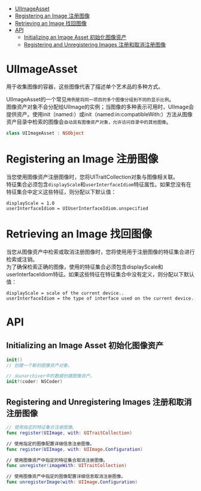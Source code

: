 <!-- TOC -->

- [UIImageAsset](#uiimageasset)
- [Registering an Image 注册图像](#registering-an-image-注册图像)
- [Retrieving an Image 找回图像](#retrieving-an-image-找回图像)
- [API](#api)
    - [Initializing an Image Asset 初始化图像资产](#initializing-an-image-asset-初始化图像资产)
    - [Registering and Unregistering Images  注册和取消注册图像](#registering-and-unregistering-images--注册和取消注册图像)

<!-- /TOC -->

# UIImageAsset

用于收集图像的容器，这些图像代表了描述单个艺术品的多种方式。

UIImageAsset的一个常见`用例是将同一项目的多个图像分组到不同的显示比例`。  
图像资产对象不会分配给UIImage的实例；当图像的多种表示可用时，UIImage会提供资产。使用init（named:）或init（named:in:compatibleWith:）方法从图像资产目录中检索的图像会`自动具有图像资产对象，允许访问目录中的其他图像`。

```swift
class UIImageAsset : NSObject
```

#  Registering an Image 注册图像

当您使用图像资产注册图像时，您将UITraitCollection对象与图像相关联。  
特征集合必须包含`displayScale`和`userInterfaceIdiom`特征属性。如果您没有在特征集合中定义这些特征，则分配以下默认值：

```
displayScale = 1.0
userInterfaceIdiom = UIUserInterfaceIdiom.unspecified
```

# Retrieving an Image 找回图像

当您从图像资产中检索或取消注册图像时，您将使用用于注册图像的特征集合进行检索或注销。  
为了确保检索正确的图像，使用的特征集合必须包含displayScale和userInterfaceIdiom特征。如果这些特征在特征集合中没有定义，则分配以下默认值：

```
displayScale = scale of the current device..
userInterfaceIdiom = the type of interface used on the current device.
```

# API

## Initializing an Image Asset 初始化图像资产

```swift
init()
// 创建一个新的图像资产对象。

// 从unarchiver中的数据创建图像资产。
init?(coder: NSCoder)

```

## Registering and Unregistering Images  注册和取消注册图像

```swift
// 使用指定的特征集合注册图像。
func register(UIImage, with: UITraitCollection)

// 使用指定的图像配置详细信息注册图像。
func register(UIImage, with: UIImage.Configuration)

// 使用图像资产中指定的特征集合取消注册图像。
func unregister(imageWith: UITraitCollection)

// 使用图像资产中指定的图像配置详细信息取消注册图像。
func unregisterImage(with: UIImage.Configuration)

```